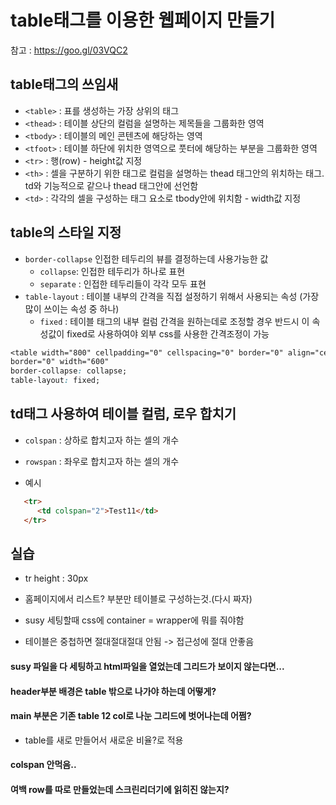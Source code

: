 # table태그를 이용한 웹페이지 만들기

참고 : <https://goo.gl/03VQC2>

## table태그의 쓰임새
- `<table>` : 표를 생성하는 가장 상위의 태그
- `<thead>` : 테이블 상단의 컬럼을 설명하는 제목들을 그룹화한 영역
- `<tbody>` : 테이블의 메인 콘텐츠에 해당하는 영역
- `<tfoot>` : 테이블 하단에 위치한 영역으로 풋터에 해당하는 부분을 그룹화한 영역
- `<tr>` : 행(row) - height값 지정
- `<th>` : 셀을 구분하기 위한 태그로 컬럼을 설명하는 thead 태그안의 위치하는 태그. td와 기능적으로 같으나 thead 태그안에 선언함
- `<td>` : 각각의 셀을 구성하는 태그 요소로 tbody안에 위치함 -  width값 지정

## table의 스타일 지정
- `border-collapse` 인접한 테두리의 뷰를 결정하는데 사용가능한 값 
    - `collapse`: 인접한 테두리가 하나로 표현
    - `separate` : 인접한 테두리들이 각각 모두 표현
- `table-layout` : 테이블 내부의 간격을 직접 설정하기 위해서 사용되는 속성 (가장 많이 쓰이는 속성 중 하나)
    - `fixed` : 테이블 태그의 내부 컬럼 간격을 원하는데로 조정할 경우 반드시 이 속성값이 fixed로 사용하여야 외부 css를 사용한 간격조정이 가능
```css
<table width="800" cellpadding="0" cellspacing="0" border="0" align="center">
border="0" width="600"
border-collapse: collapse;
table-layout: fixed;
```

## td태그 사용하여 테이블 컬럼, 로우 합치기
- `colspan` : 상하로 합치고자 하는 셀의 개수
- `rowspan` : 좌우로 합치고자 하는 셀의 개수

- 예시 
```html
   <tr>
      <td colspan="2">Test11</td>
   </tr>
```

## 실습

- tr height : 30px



- 홈페이지에서 리스트? 부분만 테이블로 구성하는것.(다시 짜자)
- susy 세팅할때 css에 container = wrapper에 뭐를 줘야함
- 테이블은 중첩하면 절대절대절대 안됨 -> 접근성에 절대 안좋음





#### susy 파일을 다 세팅하고 html파일을 열었는데 그리드가 보이지 않는다면...
#### header부분 배경은 table 밖으로 나가야 하는데 어떻게?
#### main 부분은 기존 table 12 col로 나눈 그리드에 벗어나는데 어쩜?
- table를 새로 만들어서 새로운 비율?로 적용
#### colspan 안먹음..
#### 여백 row를 따로 만들었는데 스크린리더기에 읽히진 않는지?
